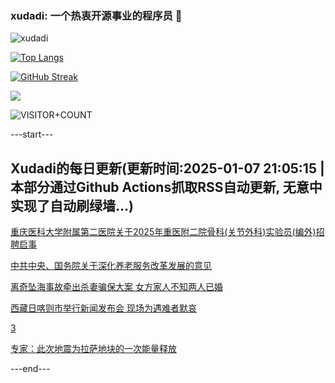 ### xudadi: 一个热衷开源事业的程序员 👋

![xudadi](https://github-readme-stats-git-masterorgs-github-readme-stats-team.vercel.app/api?username=xudadi)

[![Top Langs](https://github-readme-stats.vercel.app/api/top-langs/?username=xudadi)](https://github.com/anuraghazra/github-readme-stats)

[![GitHub Streak](https://streak-stats.demolab.com?user=xudadi&locale=zh_Hans)](https://git.io/streak-stats)

![](https://raw.githubusercontent.com/xudadi/xudadi/main/assets/github-contribution-grid-snake.svg)

![VISITOR+COUNT](https://komarev.com/ghpvc/?username=xudadi&label=VISITOR+COUNT)


---start---

## Xudadi的每日更新(更新时间:2025-01-07 21:05:15 | 本部分通过Github Actions抓取RSS自动更新, 无意中实现了自动刷绿墙...)

[重庆医科大学附属第二医院关于2025年重医附二院骨科(关节外科)实验员(编外)招聘启事](https://www.gongkaoleida.com/article/2257716)

[中共中央、国务院关于深化养老服务改革发展的意见](https://m.163.com/news/article/JLAOL5SO0001899O.html)

[离奇坠海事故牵出杀妻骗保大案 女方家人不知两人已婚](https://m.163.com/news/article/JLAN8LO90514R9OJ.html)

[西藏日喀则市举行新闻发布会 现场为遇难者默哀](https://m.163.com/news/article/JLAHNIPF000189PS.html)

[3](https://m.163.com/touch/news/sub/domestic)

[专家：此次地震为拉萨地块的一次能量释放](https://m.163.com/news/article/JLA8RGUC000189PS.html)

---end---
